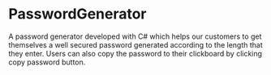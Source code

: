 # PasswordGenerator
A password generator developed with C# which helps our customers to get themselves a well secured password generated according to the length that they enter. Users can also copy the password to their clickboard by clicking copy password button.
